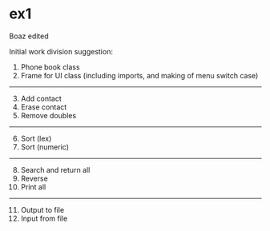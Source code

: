 # ex1
Boaz edited

Initial work division suggestion:

1.	Phone book class
2.	Frame for UI class (including imports, and making of menu switch case)‎
-----
3.	Add contact
4.	Erase contact
5.	Remove doubles
-----
6.	Sort (lex)
7.	Sort (numeric)
-----
8.	Search and return all
9.	Reverse
10.	Print all
-----
11.	Output to file
12.	Input from file
